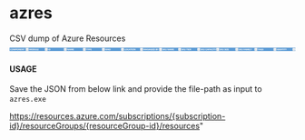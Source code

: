 # azres
CSV dump of Azure Resources
![image.png](Screenshot.png)

#### USAGE
Save the JSON from below link and provide the file-path as input to `azres.exe`

https://resources.azure.com/subscriptions/{subscription-id}/resourceGroups/{resourceGroup-id}/resources"